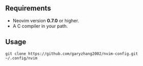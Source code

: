 ## Requirements

+ Neovim version **0.7.0** or higher.
+ A C compiler in your path.

## Usage

``` shell
git clone https://github.com/garyzhang2002/nvim-config.git ~/.config/nvim
```
